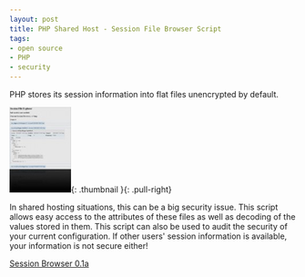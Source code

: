 ```yaml
---
layout: post
title: PHP Shared Host - Session File Browser Script
tags:
- open source
- PHP
- security
---
```

PHP stores its session information into flat files unencrypted by default. 			

[![Session File Browser](/uploads/2008/sessionfilebrowser-108x150.jpg)](/uploads/2008/sessionfilebrowser.jpg){: .thumbnail }{: .pull-right}

In shared hosting situations, this can be a big security issue.  This script allows easy access to the attributes of these files as well as decoding of the values stored in them.  This script can also be used to audit the security of your current configuration.  If other users' session information is available, your information is not secure either!

[Session Browser 0.1a](/uploads/2008/sessionfilebrowser_01a.zip)
